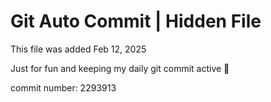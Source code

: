 # Git Auto Commit | Hidden File

This file was added Feb 12, 2025

Just for fun and keeping my daily git commit active 🤪

commit number: 2293913
